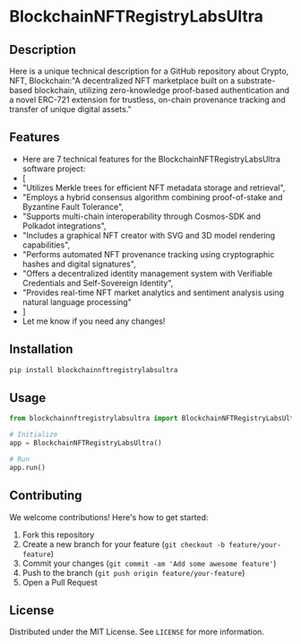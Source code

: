 # BlockchainNFTRegistryLabsUltra

## Description

Here is a unique technical description for a GitHub repository about Crypto, NFT, Blockchain:"A decentralized NFT marketplace built on a substrate-based blockchain, utilizing zero-knowledge proof-based authentication and a novel ERC-721 extension for trustless, on-chain provenance tracking and transfer of unique digital assets."

## Features

- Here are 7 technical features for the BlockchainNFTRegistryLabsUltra software project:
- [
- "Utilizes Merkle trees for efficient NFT metadata storage and retrieval",
- "Employs a hybrid consensus algorithm combining proof-of-stake and Byzantine Fault Tolerance",
- "Supports multi-chain interoperability through Cosmos-SDK and Polkadot integrations",
- "Includes a graphical NFT creator with SVG and 3D model rendering capabilities",
- "Performs automated NFT provenance tracking using cryptographic hashes and digital signatures",
- "Offers a decentralized identity management system with Verifiable Credentials and Self-Sovereign Identity",
- "Provides real-time NFT market analytics and sentiment analysis using natural language processing"
- ]
- Let me know if you need any changes!
## Installation

```bash
pip install blockchainnftregistrylabsultra
```

## Usage

```python
from blockchainnftregistrylabsultra import BlockchainNFTRegistryLabsUltra

# Initialize
app = BlockchainNFTRegistryLabsUltra()

# Run
app.run()
```

## Contributing

We welcome contributions! Here's how to get started:

1. Fork this repository
2. Create a new branch for your feature (`git checkout -b feature/your-feature`)
3. Commit your changes (`git commit -am 'Add some awesome feature'`)
4. Push to the branch (`git push origin feature/your-feature`)
5. Open a Pull Request

## License

Distributed under the MIT License. See `LICENSE` for more information.
